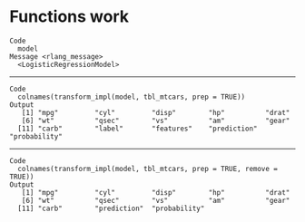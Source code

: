 # Functions work

    Code
      model
    Message <rlang_message>
      <LogisticRegressionModel>

---

    Code
      colnames(transform_impl(model, tbl_mtcars, prep = TRUE))
    Output
       [1] "mpg"         "cyl"         "disp"        "hp"          "drat"       
       [6] "wt"          "qsec"        "vs"          "am"          "gear"       
      [11] "carb"        "label"       "features"    "prediction"  "probability"

---

    Code
      colnames(transform_impl(model, tbl_mtcars, prep = TRUE, remove = TRUE))
    Output
       [1] "mpg"         "cyl"         "disp"        "hp"          "drat"       
       [6] "wt"          "qsec"        "vs"          "am"          "gear"       
      [11] "carb"        "prediction"  "probability"

